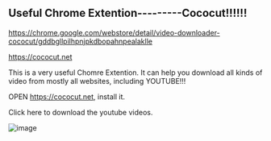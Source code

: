 ## Useful Chrome Extention---------Cococut!!!!!!


https://chrome.google.com/webstore/detail/video-downloader-cococut/gddbgllpilhpnjpkdbopahnpealaklle

https://cococut.net



This is a very useful Chomre Extention. It can help you download all kinds of video from mostly all websites, including YOUTUBE!!!

OPEN https://cococut.net, install it.



Click here to download the youtube videos.

![image](https://user-images.githubusercontent.com/69568351/117021515-00e26200-ad2a-11eb-8270-44f6e9b688d0.png)
